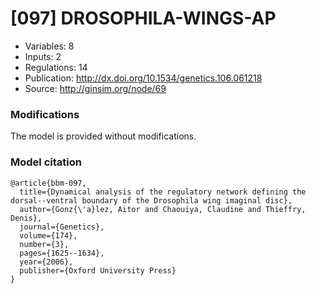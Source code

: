# \[097\] DROSOPHILA-WINGS-AP

 - Variables: 8
 - Inputs: 2
 - Regulations: 14
 - Publication: http://dx.doi.org/10.1534/genetics.106.061218
 - Source: http://ginsim.org/node/69


### Modifications

The model is provided without modifications.

### Model citation

```
@article{bbm-097,
  title={Dynamical analysis of the regulatory network defining the dorsal--ventral boundary of the Drosophila wing imaginal disc},
  author={Gonz{\'a}lez, Aitor and Chaouiya, Claudine and Thieffry, Denis},
  journal={Genetics},
  volume={174},
  number={3},
  pages={1625--1634},
  year={2006},
  publisher={Oxford University Press}
}

```

